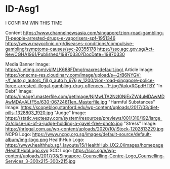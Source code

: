 # ID-Asg1

I CONFIRM WIN THIS TIME

Content
https://www.channelnewsasia.com/singapore/zion-road-gambling-11-people-arrested-drugs-e-vaporisers-spf-1951346
https://www.mayoclinic.org/diseases-conditions/compulsive-gambling/symptoms-causes/syc-20355178
https://sso.agc.gov.sg/Act-Rev/CGHA1961/Published/19870330?DocDate=19870330

Media
Banner Image: https://i.ytimg.com/vi/lMLK688FDmg/maxresdefault.jpg\
Article Image: https://onecms-res.cloudinary.com/image/upload/s--2rB6NYGV--/f_auto,q_auto/c_fill,g_auto,h_676,w_1200/zion-road-singapore-police-force-arrested-illegal-gambling-drug-offences--1-.jpg?itok=RGpdHTBY
"In Debt" Image: https://image1.masterfile.com/getImage/NjMwLTA2NzI0NjExZW4uMDAwMDAwMDA=ALfF5o/630-06724611en_Masterfile.jpg
"Harmful Substances" Image: https://scopeblog.stanford.edu/wp-content/uploads/2017/03/diet-pills-1328803_1920.jpg
"Judge" Image: https://static.vecteezy.com/system/resources/previews/001/310/192/large_2x/close-up-of-a-judge-holding-a-gavel-free-photo.jpg
"Stress" Image: https://hrlegal.com.au/wp-content/uploads/2020/10/iStock-1202813229.jpg
NCPG Logo: https://www.ncpg.org.sg/images/default-source/default-album/img-logo.png
HealthHub Logo: https://www.healthhub.sg/_layouts/15/HealthHub_UX2.0/images/homepage/HealthHubLogo.svg
SCC Logo: https://scc.sg/e/wp-content/uploads/2017/08/Singapore-Counselling-Centre-Logo_Counselling-Services_3-300x215-300x215.jpg
